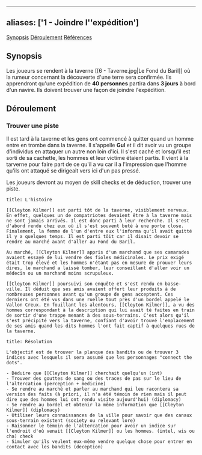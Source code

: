 
---
aliases: ['1 - Joindre l''expédition']
---

<span class="nav">[Synopsis](#Synopsis) [Déroulement](#Déroulement) [Références](#Références)</span>

## Synopsis
Les joueurs se rendent à la taverne [[6 - Taverne.jpg|Le Fond du Baril]] où la rumeur concernant la découverte d'une terre sera confirmée. Ils apprendront qu'une expédition de **40 personnes** partira dans **3 jours** à bord d'un navire. Ils doivent trouver une façon de joindre l'expédition.

## Déroulement
### Trouver une piste
Il est tard à la taverne et les gens ont commencé à quitter quand un homme entre en trombe dans la taverne. Il s'appelle **Gul** et il dit avoir vu un groupe d'individus en attaquer un autre non loin d'ici. Il s'est caché et lorsqu'il est sorti de sa cachette, les hommes et leur victime étaient partis. Il vient à la tarverne pour faire part de ce qu'il a vu car il a l'impression que l'homme qu'ils ont attaqué se dirigeait vers ici d'un pas pressé. 

Les joueurs devront au moyen de skill checks et de déduction, trouver une piste.

```ad-info
title: L'histoire

[[Cleyton Kilmer]] est parti tôt de la taverne, visiblement nerveux. En effet, quelques un de compatriotes devaient être à la taverne mais ne sont jamais arrivés. Il est donc parti à leur recherche. Il s'est d'abord rendu chez eux où il s'est souvent buté à une porte close. Finalement, la femme de l'un d'entre eux l'informa qu'il avait quitté il y a quelques temps. Il est parti tôit car il disait devoir se rendre au marché avant d'aller au Fond du Baril.

Au marché, [[Cleyton Kilmer]] appris d'un marchand que ses camarades avaient essayé de lui vendre des fioles médicinales. Le prix exigé était trop élevé et les hommes n'étant pas en mesure de prouver leurs dires, le marchand a laissé tomber, leur conseillant d'aller voir un médecin ou un marchand moins scrupuleux.

[[Cleyton Kilmer]] poursuivi son enquête et s'est rendu en basse-ville. Il déduit que ses amis avaient offert leur produits à de nombreuses personnes avant qu'un groupe de gens acceptent. Ces derniers ont été vus dans une ruelle tout près d'un bordel appelé le Vallon Creux. En fouillant les alentours, [[Cleyton Kilmer]], a vu des hommes correspondant à la description qui lui avait té faites en train de sortir d'une trappe menant à des sous-terrains. C'est alors qu'il s'est précipité vers la taverne, confiant d'avoir trouvé l'emplacement de ses amis quand les dits hommes l'ont fait captif à quelques rues de la taverne.

```

```ad-tip
title: Résolution

L'objectif est de trouver la planque des bandits ou de trouver 3 indices avec lesquels il sera assumé que les personnages "connect the dots".

- Déduire que [[Cleyton Kilmer]] cherchait quelqu'un (int)
- Trouver des gouttes de sang ou des traces de pas sur le lieu de l'altercation (perception + medicine)
- Se rendre au marché et parler au marchand qui leu racontera sa version des faits (à priori, il n'a été témoin de rien mais il peut dire que des hommes lui ont rendu visite aujourd'hui) (diplomacy)
- Se rendre au bordel et obtenir la même information que [[Cleyton Kilmer]] (diplomacy)
- Utiliser leurs connaissances de la ville pour savoir que des canaux sous-terrain existent (society ou relevant lore)
- Raisonner le témoin de l'altercation pour avoir un indice sur l'endroit d'où venait [[Cleyton Kilmer]] ou les hommes. (intel, wis ou cha) check
- Simuler qu'ils veulent eux-même vendre quelque chose pour entrer en contact avec les bandits (deception)

```